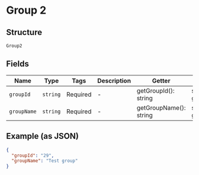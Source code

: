 
# Group 2

## Structure

`Group2`

## Fields

| Name | Type | Tags | Description | Getter | Setter |
|  --- | --- | --- | --- | --- | --- |
| `groupId` | `string` | Required | - | getGroupId(): string | setGroupId(string groupId): void |
| `groupName` | `string` | Required | - | getGroupName(): string | setGroupName(string groupName): void |

## Example (as JSON)

```json
{
  "groupId": "29",
  "groupName": "Test group"
}
```

